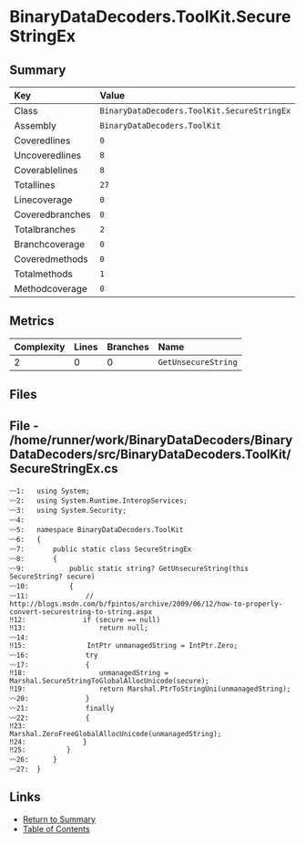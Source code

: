 ﻿# BinaryDataDecoders.ToolKit.SecureStringEx

## Summary

| Key             | Value                                       |
| :-------------- | :------------------------------------------ |
| Class           | `BinaryDataDecoders.ToolKit.SecureStringEx` |
| Assembly        | `BinaryDataDecoders.ToolKit`                |
| Coveredlines    | `0`                                         |
| Uncoveredlines  | `8`                                         |
| Coverablelines  | `8`                                         |
| Totallines      | `27`                                        |
| Linecoverage    | `0`                                         |
| Coveredbranches | `0`                                         |
| Totalbranches   | `2`                                         |
| Branchcoverage  | `0`                                         |
| Coveredmethods  | `0`                                         |
| Totalmethods    | `1`                                         |
| Methodcoverage  | `0`                                         |

## Metrics

| Complexity | Lines | Branches | Name                |
| :--------- | :---- | :------- | :------------------ |
| 2          | 0     | 0        | `GetUnsecureString` |

## Files

## File - /home/runner/work/BinaryDataDecoders/BinaryDataDecoders/src/BinaryDataDecoders.ToolKit/SecureStringEx.cs

```CSharp
〰1:   using System;
〰2:   using System.Runtime.InteropServices;
〰3:   using System.Security;
〰4:   
〰5:   namespace BinaryDataDecoders.ToolKit
〰6:   {
〰7:       public static class SecureStringEx
〰8:       {
〰9:           public static string? GetUnsecureString(this SecureString? secure)
〰10:          {
〰11:              // http://blogs.msdn.com/b/fpintos/archive/2009/06/12/how-to-properly-convert-securestring-to-string.aspx
‼12:              if (secure == null)
‼13:                  return null;
〰14:  
‼15:               IntPtr unmanagedString = IntPtr.Zero;
〰16:              try
〰17:              {
‼18:                  unmanagedString = Marshal.SecureStringToGlobalAllocUnicode(secure);
‼19:                  return Marshal.PtrToStringUni(unmanagedString);
〰20:              }
〰21:              finally
〰22:              {
‼23:                  Marshal.ZeroFreeGlobalAllocUnicode(unmanagedString);
‼24:              }
‼25:          }
〰26:      }
〰27:  }
```

## Links

* [Return to Summary](Summary.md)
* [Table of Contents](../TOC.md)

